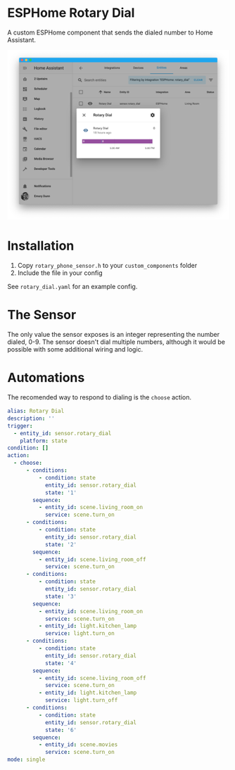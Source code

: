 # ESPHome Rotary Dial

A custom ESPHome component that sends the dialed number to Home Assistant.

![Entity in Home Assistant](https://raw.githubusercontent.com/emorydunn/esphome-rotary-dial/main/images/hass_sensor.png)

# Installation

1. Copy `rotary_phone_sensor.h` to your `custom_components` folder
2. Include the file in your config

See `rotary_dial.yaml` for an example config.

# The Sensor

The only value the sensor exposes is an integer representing the number dialed, 0-9. The sensor doesn't dial multiple numbers, although it would be possible with some additional wiring and logic.

# Automations

The recomended way to respond to dialing is the `choose` action.


```yaml
alias: Rotary Dial
description: ''
trigger:
  - entity_id: sensor.rotary_dial
    platform: state
condition: []
action:
  - choose:
      - conditions:
          - condition: state
            entity_id: sensor.rotary_dial
            state: '1'
        sequence:
          - entity_id: scene.living_room_on
            service: scene.turn_on
      - conditions:
          - condition: state
            entity_id: sensor.rotary_dial
            state: '2'
        sequence:
          - entity_id: scene.living_room_off
            service: scene.turn_on
      - conditions:
          - condition: state
            entity_id: sensor.rotary_dial
            state: '3'
        sequence:
          - entity_id: scene.living_room_on
            service: scene.turn_on
          - entity_id: light.kitchen_lamp
            service: light.turn_on
      - conditions:
          - condition: state
            entity_id: sensor.rotary_dial
            state: '4'
        sequence:
          - entity_id: scene.living_room_off
            service: scene.turn_on
          - entity_id: light.kitchen_lamp
            service: light.turn_off
      - conditions:
          - condition: state
            entity_id: sensor.rotary_dial
            state: '6'
        sequence:
          - entity_id: scene.movies
            service: scene.turn_on
mode: single
```